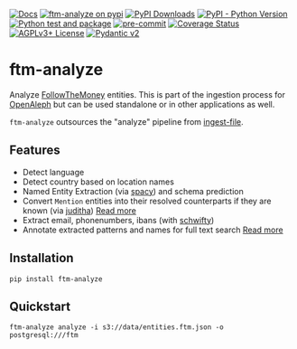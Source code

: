 [![Docs](https://img.shields.io/badge/docs-live-brightgreen)](https://docs.investigraph.dev/lib/ftm-analyze/)
[![ftm-analyze on pypi](https://img.shields.io/pypi/v/ftm-analyze)](https://pypi.org/project/ftm-analyze/)
[![PyPI Downloads](https://static.pepy.tech/badge/ftm-analyze/month)](https://pepy.tech/projects/ftm-analyze)
[![PyPI - Python Version](https://img.shields.io/pypi/pyversions/ftm-analyze)](https://pypi.org/project/ftm-analyze/)
[![Python test and package](https://github.com/dataresearchcenter/ftm-analyze/actions/workflows/python.yml/badge.svg)](https://github.com/dataresearchcenter/ftm-analyze/actions/workflows/python.yml)
[![pre-commit](https://img.shields.io/badge/pre--commit-enabled-brightgreen?logo=pre-commit)](https://github.com/pre-commit/pre-commit)
[![Coverage Status](https://coveralls.io/repos/github/dataresearchcenter/ftm-analyze/badge.svg?branch=main)](https://coveralls.io/github/dataresearchcenter/ftm-analyze?branch=main)
[![AGPLv3+ License](https://img.shields.io/pypi/l/ftm-analyze)](./LICENSE)
[![Pydantic v2](https://img.shields.io/endpoint?url=https://raw.githubusercontent.com/pydantic/pydantic/main/docs/badge/v2.json)](https://pydantic.dev)

# ftm-analyze

Analyze [FollowTheMoney](https://followthemoney.tech) entities. This is part of the ingestion process for [OpenAleph](https://openaleph.org) but can be used standalone or in other applications as well.

`ftm-analyze` outsources the "analyze" pipeline from [ingest-file](https://github.com/openaleph/ingest-file/).

## Features

- Detect language
- Detect country based on location names
- Named Entity Extraction (via [spacy](https://spacy.io/)) and schema prediction
- Convert `Mention` entities into their resolved counterparts if they are known (via [juditha](https://github.com/dataresearchcenter/juditha)) [Read more](./ner.md)
- Extract email, phonenumbers, ibans (with [schwifty](https://schwifty.readthedocs.io/en/latest/))
- Annotate extracted patterns and names for full text search [Read more](./annotate.md)

## Installation

    pip install ftm-analyze

## Quickstart

    ftm-analyze analyze -i s3://data/entities.ftm.json -o postgresql:///ftm
